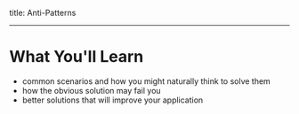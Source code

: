 title: Anti-Patterns

---

# What You'll Learn

- common scenarios and how you might naturally think to solve them
- how the obvious solution may fail you
- better solutions that will improve your application
